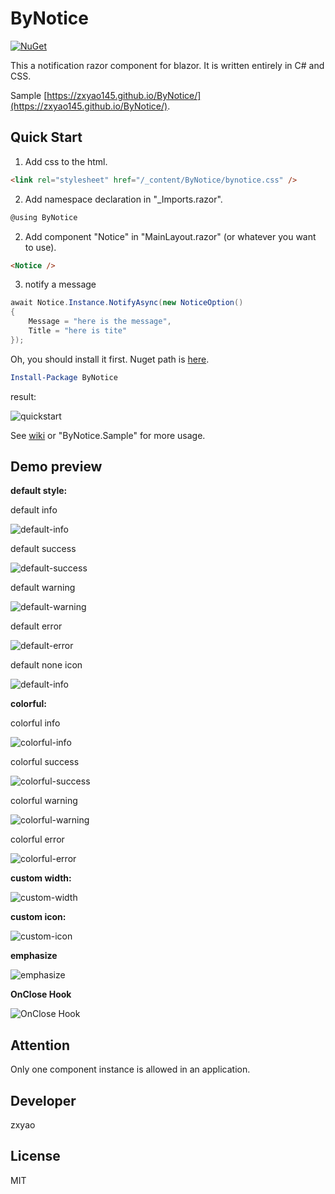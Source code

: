 # ByNotice

[![NuGet](https://img.shields.io/nuget/v/ByNotice)](https://www.nuget.org/packages/ByNotice)

This a notification razor component for blazor. It is written entirely in C# and CSS.

Sample [https://zxyao145.github.io/ByNotice/](https://zxyao145.github.io/ByNotice/).

## Quick Start

1. Add css to the html.

```html
<link rel="stylesheet" href="/_content/ByNotice/bynotice.css" />
```

2. Add namespace declaration in "_Imports.razor".

```c#
@using ByNotice
```
2. Add component "Notice" in "MainLayout.razor" (or whatever you want to use).

``` html
<Notice />
```

3. notify a message

```c#
await Notice.Instance.NotifyAsync(new NoticeOption()
{
    Message = "here is the message",
    Title = "here is tite"
});
```

Oh, you should install it first. Nuget path is [here](https://www.nuget.org/packages/ByNotice/).

```powershell
Install-Package ByNotice
```

result:

![quickstart](./docMedia/quickstart.jpg)

See [wiki](https://github.com/zxyao145/ByNotice/wiki) or "ByNotice.Sample" for more usage.

## Demo preview

**default style:**

default info

![default-info](./docMedia/default-info.jpg)

default success

![default-success](./docMedia/default-success.jpg)

default warning

![default-warning](./docMedia/default-warning.jpg)

default error

![default-error](./docMedia/default-error.jpg)

default none icon

![default-info](./docMedia/default-none-icon.jpg)

**colorful:**

colorful info

![colorful-info](./docMedia/colorful-info.jpg)

colorful success

![colorful-success](./docMedia/colorful-success.jpg)

colorful warning

![colorful-warning](./docMedia/colorful-warning.jpg)

colorful error

![colorful-error](./docMedia/colorful-error.jpg)


**custom width:**

![custom-width](./docMedia/custom-width.jpg)

**custom icon:**

![custom-icon](./docMedia/custom-icon.jpg)

**emphasize**

![emphasize](./docMedia/emphasize.gif)



**OnClose Hook**

![OnClose Hook](./docMedia/OnCloseHook.gif)

## Attention

Only one component instance is allowed in an application.

## Developer

zxyao

## License

MIT